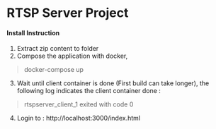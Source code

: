 # RTSP Server Project 
#### Install Instruction
1. Extract zip content to folder
2. Compose the application with docker, 
> docker-compose up
3. Wait until client container is done (First build can take longer), the following log indicates the client container done : 
> rtspserver_client_1 exited with code 0
4. Login to : http://localhost:3000/index.html

